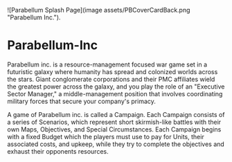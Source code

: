 ![Parabellum Splash Page](image assets/PBCoverCardBack.png "Parabellum Inc.").

# Parabellum-Inc
Parabellum inc. is a resource-management focused war game set in a futuristic galaxy where humanity has spread and colonized worlds across the stars. Giant conglomerate corporations and their PMC affiliates wield the greatest power across the galaxy, and you play the role of an "Executive Sector Manager," a middle-management position that involves coordinating military forces that secure your company's primacy.

A game of Parabellum inc. is called a Campaign. Each Campaign consists of a series of Scenarios, which represent short skirmish-like battles with their own Maps, Objectives, and Special Circumstances. Each Campaign begins with a fixed Budget which the players must use to pay for Units, their associated costs, and upkeep, while they try to complete the objectives and exhaust their opponents resources.

